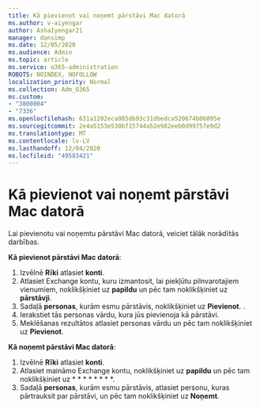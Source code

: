 ```yaml
---
title: Kā pievienot vai noņemt pārstāvi Mac datorā
ms.author: v-aiyengar
author: AshaIyengar21
manager: dansimp
ms.date: 12/05/2020
ms.audience: Admin
ms.topic: article
ms.service: o365-administration
ROBOTS: NOINDEX, NOFOLLOW
localization_priority: Normal
ms.collection: Adm_O365
ms.custom:
- "3800004"
- "7336"
ms.openlocfilehash: 631a1202eca985db93c31dbedca520674b06095e
ms.sourcegitcommit: 2e4a5153e530bf15744a52e982eeb0d99757e9d2
ms.translationtype: MT
ms.contentlocale: lv-LV
ms.lasthandoff: 12/04/2020
ms.locfileid: "49583421"
---
```

# <a name="how-to-add-or-remove-a-delegate-in-mac"></a>Kā pievienot vai noņemt pārstāvi Mac datorā

Lai pievienotu vai noņemtu pārstāvi Mac datorā, veiciet tālāk norādītās darbības.

**Kā pievienot pārstāvi Mac datorā**:

1. Izvēlnē **Rīki** atlasiet **konti**.
1. Atlasiet Exchange kontu, kuru izmantosit, lai piekļūtu pilnvarotajiem vienumiem, noklikšķiniet uz **papildu** un pēc tam noklikšķiniet uz **pārstāvji**.
1. Sadaļā **personas**, kurām esmu pārstāvis, noklikšķiniet uz **Pievienot**. .
1. Ierakstiet tās personas vārdu, kura jūs pievienoja kā pārstāvi.
1. Meklēšanas rezultātos atlasiet personas vārdu un pēc tam noklikšķiniet uz **Pievienot**.
 
**Kā noņemt pārstāvi Mac datorā**:

1. Izvēlnē **Rīki** atlasiet **konti**.
1. Atlasiet maināmo Exchange kontu, noklikšķiniet uz **papildu** un pēc tam noklikšķiniet uz * * * * * * * *.
1. Sadaļā **personas**, kurām esmu pārstāvis, atlasiet personu, kuras pārtrauksit par pārstāvi, un pēc tam noklikšķiniet uz **Noņemt**.

